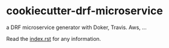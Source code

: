 # cookiecutter-drf-microservice
a DRF microservice generator with Doker, Travis. Aws, ... 

Read the [index.rst](https://github.com/alainivars/cookiecutter-drf-microservice/blob/master/index.rst) for any information.
